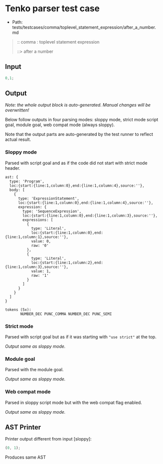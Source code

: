 # Tenko parser test case

- Path: tests/testcases/comma/toplevel_statement_expression/after_a_number.md

> :: comma : toplevel statement expression
>
> ::> after a number

## Input

`````js
0,1;
`````

## Output

_Note: the whole output block is auto-generated. Manual changes will be overwritten!_

Below follow outputs in four parsing modes: sloppy mode, strict mode script goal, module goal, web compat mode (always sloppy).

Note that the output parts are auto-generated by the test runner to reflect actual result.

### Sloppy mode

Parsed with script goal and as if the code did not start with strict mode header.

`````
ast: {
  type: 'Program',
  loc:{start:{line:1,column:0},end:{line:1,column:4},source:''},
  body: [
    {
      type: 'ExpressionStatement',
      loc:{start:{line:1,column:0},end:{line:1,column:4},source:''},
      expression: {
        type: 'SequenceExpression',
        loc:{start:{line:1,column:0},end:{line:1,column:3},source:''},
        expressions: [
          {
            type: 'Literal',
            loc:{start:{line:1,column:0},end:{line:1,column:1},source:''},
            value: 0,
            raw: '0'
          },
          {
            type: 'Literal',
            loc:{start:{line:1,column:2},end:{line:1,column:3},source:''},
            value: 1,
            raw: '1'
          }
        ]
      }
    }
  ]
}

tokens (5x):
       NUMBER_DEC PUNC_COMMA NUMBER_DEC PUNC_SEMI
`````

### Strict mode

Parsed with script goal but as if it was starting with `"use strict"` at the top.

_Output same as sloppy mode._

### Module goal

Parsed with the module goal.

_Output same as sloppy mode._

### Web compat mode

Parsed in sloppy script mode but with the web compat flag enabled.

_Output same as sloppy mode._

## AST Printer

Printer output different from input [sloppy]:

````js
(0, 1);
````

Produces same AST
